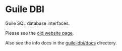 Guile DBI
=========

Guile SQL database interfaces.

Please see the [old website page](http://htmlpreview.github.com/?https://github.com/opencog/guile-dbi/website/index.html).

Also see the info docs in the [guile-dbi/docs](guile/docs) directory.
